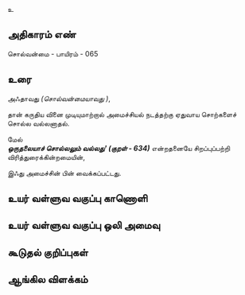 உ


## அதிகாரம் எண்

சொல்வன்மை - பாயிரம் - 065
## உரை

அஃதாவது _(சொல்வன்மையாவது )_,  

தான் கருதிய வினை முடியுமாற்றால் அமைச்சியல் நடத்தற்கு ஏதுவாய சொற்களைச் சொல்ல வல்லனாதல்.  

மேல்   
_**ஒருதலையாச் சொல்லலும் வல்லது' (குறள் - 634)**_ என்றதனையே சிறப்புப்பற்றி விரித்துரைக்கின்றமையின்,  

இஃது அமைச்சின் பின் வைக்கப்பட்டது.


## உயர் வள்ளுவ வகுப்பு காணொளி


## உயர் வள்ளுவ வகுப்பு ஒலி அமைவு 


## கூடுதல் குறிப்புகள்


## ஆங்கில விளக்கம்

